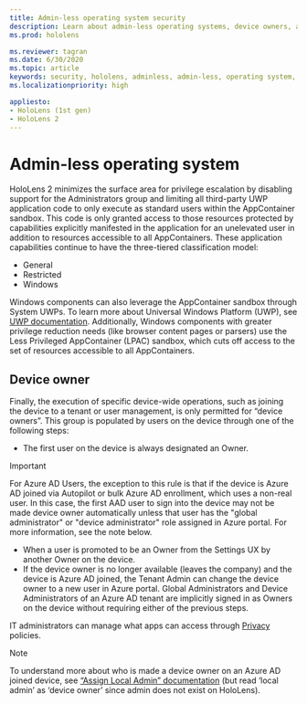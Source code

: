 ```yaml
---
title: Admin-less operating system security
description: Learn about admin-less operating systems, device owners, and security on HoloLens mixed reality devices.
ms.prod: hololens

ms.reviewer: tagran
ms.date: 6/30/2020
ms.topic: article
keywords: security, hololens, adminless, admin-less, operating system, admin-less operating system, admin os, admin-less os, hololens 2, hololens2 security, 
ms.localizationpriority: high

appliesto:
- HoloLens (1st gen)
- HoloLens 2
---
```


# Admin-less operating system

HoloLens 2 minimizes the surface area for privilege escalation by disabling support for the Administrators group and limiting all third-party UWP application code to only execute as standard users within the AppContainer sandbox. This code is only granted access to those resources protected by capabilities explicitly manifested in the application for an unelevated user in addition to resources accessible to all AppContainers.
These application capabilities continue to have the three-tiered classification model:
  * General
  * Restricted
  * Windows

Windows components can also leverage the AppContainer sandbox through System UWPs. To learn more about Universal Windows Platform (UWP), see [UWP documentation](/windows/uwp/). Additionally, Windows components with greater privilege reduction needs (like browser content pages or parsers) use the Less Privileged AppContainer (LPAC) sandbox, which cuts off access to the set of resources accessible to all AppContainers.

## Device owner

Finally, the execution of specific device-wide operations, such as joining the device to a tenant or user management, is only permitted for “device owners”. This group is populated by users on the device through one of the following steps:
  * The first user on the device is always designated an Owner. 
> [!IMPORTANT]
>For Azure AD Users, the exception to this rule is that if the device is Azure AD joined via Autopilot or bulk Azure AD enrollment, which uses a non-real user. In this case, the first AAD user to sign into the device may not be made device owner automatically unless that user has the "global administrator" or "device administrator" role assigned in Azure portal. For more information, see the note below.  

  * When a user is promoted to be an Owner from the Settings UX by another Owner on the device.
  * If the device owner is no longer available (leaves the company) and the device is Azure AD joined, the Tenant Admin can change the device owner to a new user in Azure portal. Global Administrators and Device Administrators of an Azure AD tenant are implicitly signed in as Owners on the device without requiring either of the previous steps.  

 IT administrators can manage what apps can access through [Privacy](/windows/client-management/mdm/policy-csp-privacy) policies. 

> [!NOTE]
> To understand more about who is made a device owner on an Azure AD joined device, see [“Assign Local Admin” documentation](/azure/active-directory/devices/assign-local-admin) (but read ‘local admin’ as ‘device owner’ since admin does not exist on HoloLens).